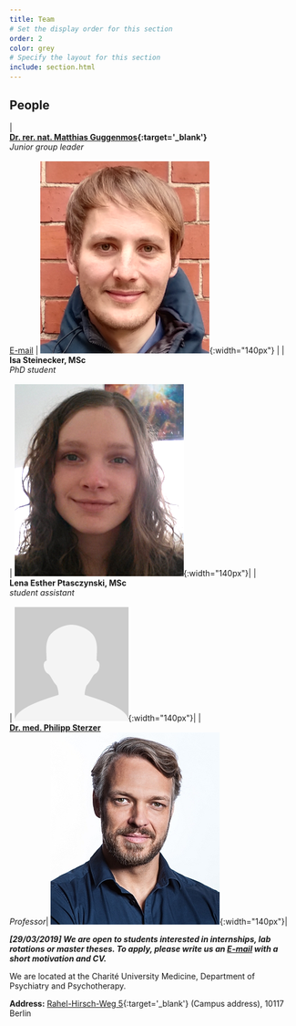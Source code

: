 ```yaml
---
title: Team
# Set the display order for this section
order: 2
color: grey
# Specify the layout for this section
include: section.html
---
```

## People

| <br>**[Dr. rer. nat. Matthias Guggenmos](https://psychiatrie-psychotherapie.charite.de/en/metas/person_detail/person/address_detail/guggenmos/){:target='\_blank'}**<br>_Junior group leader_<br><br>[E-mail](mailto:matthias.guggenmos@charite.de) | ![Matthias Guggenmos](images/matthias.png){:width="140px"} |
| <br>**Isa Steinecker, MSc**<br>_PhD student_<br><br>| ![Isa Steinecker](images/isa.png){:width="140px"}|
| <br>**Lena Esther Ptasczynski, MSc**<br>_student assistant_<br><br>| ![Lena Esther Ptasczynski](images/placeholder.png){:width="140px"}|
| <br>**[Dr. med. Philipp Sterzer](https://psychiatrie-psychotherapie.charite.de/en/metas/person_detail/person/address_detail/sterzer/)**<br>_Professor_| ![Philipp Sterzer](images/philipp.png){:width="140px"}|

***[29/03/2019] We are open to students interested in internships, lab rotations or master theses. To apply, please write us an [E-mail](mailto:matthias.guggenmos@charite.de) with a short motivation and CV.***

We are located at the Charité University Medicine, Department of Psychiatry and Psychotherapy.

**Address:** [Rahel-Hirsch-Weg 5](https://www.charite.de/service/lageplan/plan/map/ccm_rahel_hirsch_weg_5/){:target='\_blank'} (Campus address), 10117 Berlin
